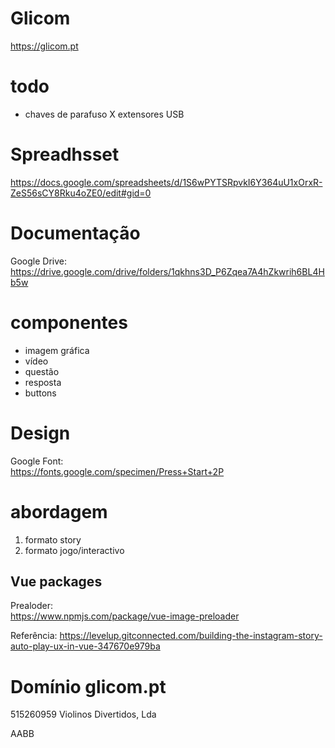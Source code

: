# Glicom
https://glicom.pt


# todo
- chaves de parafuso
X extensores USB

# Spreadhsset
https://docs.google.com/spreadsheets/d/1S6wPYTSRpvkI6Y364uU1xOrxR-ZeS56sCY8Rku4oZE0/edit#gid=0

# Documentação
Google Drive:  
https://drive.google.com/drive/folders/1qkhns3D_P6Zqea7A4hZkwrih6BL4Hb5w

# componentes
- imagem gráfica
- vídeo
- questão
- resposta
- buttons

# Design

Google Font:  
https://fonts.google.com/specimen/Press+Start+2P


# abordagem
1. formato story
2. formato jogo/interactivo


## Vue packages
Prealoder:  
https://www.npmjs.com/package/vue-image-preloader

Referência:
https://levelup.gitconnected.com/building-the-instagram-story-auto-play-ux-in-vue-347670e979ba


# Domínio glicom.pt
515260959
Violinos Divertidos, Lda

AABB
